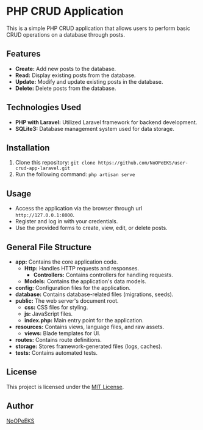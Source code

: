 # PHP CRUD Application

This is a simple PHP CRUD application that allows users to perform basic CRUD operations on a database through posts.

## Features

- **Create:** Add new posts to the database.
- **Read:** Display existing posts from the database.
- **Update:** Modify and update existing posts in the database.
- **Delete:** Delete posts from the database.

## Technologies Used

- **PHP with Laravel:** Utilized Laravel framework for backend development.
- **SQLite3:** Database management system used for data storage.

## Installation

1. Clone this repository: `git clone https://github.com/NoOPeEKS/user-crud-app-laravel.git`
2. Run the following command: `php artisan serve`

## Usage

- Access the application via the browser through url `http://127.0.0.1:8000`.
- Register and log in with your credentials.
- Use the provided forms to create, view, edit, or delete posts.

## General File Structure

- **app:** Contains the core application code.
  - **Http:** Handles HTTP requests and responses.
    - **Controllers:** Contains controllers for handling requests.
  - **Models:** Contains the application's data models.
- **config:** Configuration files for the application.
- **database:** Contains database-related files (migrations, seeds).
- **public:** The web server's document root.
  - **css:** CSS files for styling.
  - **js:** JavaScript files.
  - **index.php:** Main entry point for the application.
- **resources:** Contains views, language files, and raw assets.
  - **views:** Blade templates for UI.
- **routes:** Contains route definitions.
- **storage:** Stores framework-generated files (logs, caches).
- **tests:** Contains automated tests.

## License

This project is licensed under the [MIT License](https://opensource.org/license/mit/).

## Author

[NoOPeEKS](https://github.com/NoOPeEKS)